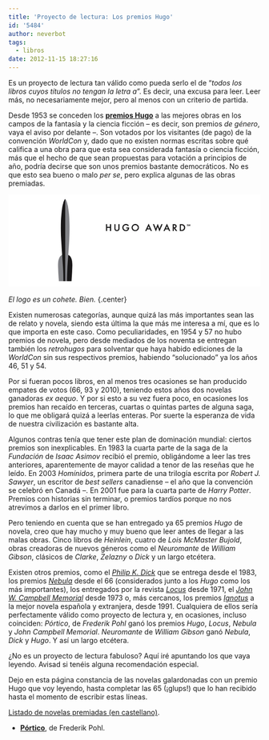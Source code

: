 ```yaml
---
title: 'Proyecto de lectura: Los premios Hugo'
id: '5484'
author: neverbot
tags:
  - libros
date: 2012-11-15 18:27:16
---
```


Es un proyecto de lectura tan válido como pueda serlo el de “*todos los libros cuyos títulos no tengan la letra a*”. Es decir, una excusa para leer. Leer más, no necesariamente mejor, pero al menos con un criterio de partida.

Desde 1953 se conceden los [**premios Hugo**](http://en.wikipedia.org/wiki/Hugo_Award) a las mejores obras en los campos de la fantasía y la ciencia ficción – es decir, son premios *de género*, vaya el aviso por delante –. Son votados por los visitantes (de pago) de la convención *WorldCon* y, dado que no existen normas escritas sobre qué califica a una obra para que esta sea considerada fantasía o ciencia ficción, más que el hecho de que sean propuestas para votación a principios de año, podría decirse que son unos premios bastante democráticos. No es que esto sea bueno o malo *per se*, pero explica algunas de las obras premiadas.

![Hugo Award](./index/hugo_award.jpg)

*El logo es un cohete. Bien.* {.center}

Existen numerosas categorías, aunque quizá las más importantes sean las de relato y novela, siendo esta última la que más me interesa a mí, que es lo que importa en este caso. Como peculiaridades, en 1954 y 57 no hubo premios de novela, pero desde mediados de los noventa se entregan también los *retrohugos* para solventar que haya habido ediciones de la *WorldCon* sin sus respectivos premios, habiendo “solucionado” ya los años 46, 51 y 54.

Por si fueran pocos libros, en al menos tres ocasiones se han producido empates de votos (66, 93 y 2010), teniendo estos años dos novelas ganadoras *ex aequo*. Y por si esto a su vez fuera poco, en ocasiones los premios han recaído en terceras, cuartas o quintas partes de alguna saga, lo que me obligará quizá a leerlas enteras. Por suerte la esperanza de vida de nuestra civilización es bastante alta.

Algunos contras tenía que tener este plan de dominación mundial: ciertos premios son inexplicables. En 1983 la cuarta parte de la saga de la *Fundación* de *Isaac Asimov* recibió el premio, obligándome a leer las tres anteriores, aparentemente de mayor calidad a tenor de las reseñas que he leído. En 2003 *Homínidos*, primera parte de una trilogía escrita por *Robert J. Sawyer*, un escritor de *best sellers* canadiense – el año que la convención se celebró en Canadá –. En 2001 fue para la cuarta parte de *Harry Potter*. Premios con historias sin terminar, o premios tardíos porque no nos atrevimos a darlos en el primer libro.

Pero teniendo en cuenta que se han entregado ya 65 premios *Hugo* de novela, creo que hay mucho y muy bueno que leer antes de llegar a las malas obras. Cinco libros de *Heinlein*, cuatro de *Lois McMaster Bujold*, obras creadoras de nuevos géneros como el *Neuromante* de *William Gibson*, clásicos de *Clarke*, *Zelazny* o *Dick* y un largo etcétera.

Existen otros premios, como el [*Philip K. Dick*](http://en.wikipedia.org/wiki/Philip_K._Dick_Award) que se entrega desde el 1983, los premios [*Nebula*](http://en.wikipedia.org/wiki/Nebula_Award) desde el 66 (considerados junto a los *Hugo* como los más importantes), los entregados por la revista *[Locus](http://en.wikipedia.org/wiki/Locus_Award)* desde 1971, el [*John W. Campbell Memorial*](http://en.wikipedia.org/wiki/John_W._Campbell_Memorial_Award_for_Best_Science_Fiction_Novel) desde 1973 o, más cercanos, los premios [*Ignotus*](http://es.wikipedia.org/wiki/Premio_Ignotus) a la mejor novela española y extranjera, desde 1991. Cualquiera de ellos sería perfectamente válido como proyecto de lectura y, en ocasiones, incluso coinciden: *Pórtico*, de *Frederik Pohl* ganó los premios *Hugo*, *Locus*, *Nebula* y *John Campbell Memorial*. *Neuromante* de *William Gibson* ganó *Nebula*, *Dick* y *Hugo*. Y así un largo etcétera.

¿No es un proyecto de lectura fabuloso? Aquí iré apuntando los que vaya leyendo. Avisad si tenéis alguna recomendación especial.

Dejo en esta página constancia de las novelas galardonadas con un premio Hugo que voy leyendo, hasta completar las 65 (¡glups!) que lo han recibido hasta el momento de escribir estas líneas.

[Listado de novelas premiadas (en castellano)](https://es.wikipedia.org/wiki/Premio_Hugo_a_la_mejor_novela).

* **[Pórtico](/portico-de-frederik-pohl/)**, de Frederik Pohl.
